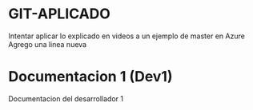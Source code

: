 # GIT-APLICADO
Intentar aplicar lo explicado en videos a un ejemplo de master en Azure
Agrego una linea nueva
# Documentacion 1 (Dev1)
Documentacion del desarrollador 1